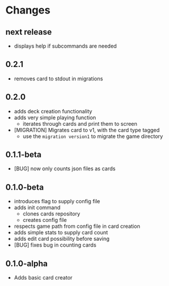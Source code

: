 # Changes

## next release

* displays help if subcommands are needed

## 0.2.1

* removes card to stdout in migrations

## 0.2.0

* adds deck creation functionality
* adds very simple playing function
  * iterates through cards and print them to screen
* [MIGRATION] Migrates card to v1, with the card type tagged
  * use the `migration version1` to migrate the game directory

## 0.1.1-beta

* [BUG] now only counts json files as cards

## 0.1.0-beta

* introduces flag to supply config file
* adds init command
  * clones cards repository
  * creates config file
* respects game path from config file in card creation
* adds simple stats to supply card count
* adds edit card possibility before saving
* [BUG] fixes bug in counting cards

## 0.1.0-alpha

* Adds basic card creator
